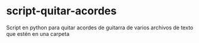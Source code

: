 # script-quitar-acordes
Script en python para quitar acordes de guitarra de varios archivos de texto que estén en una carpeta
